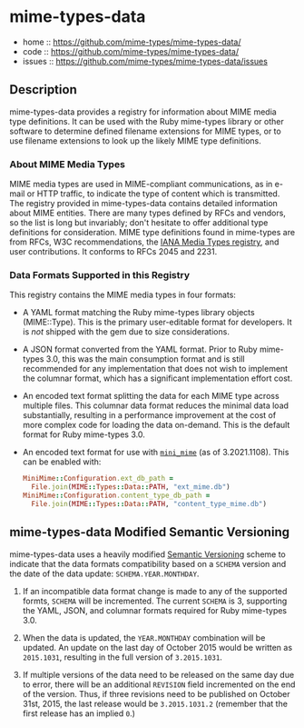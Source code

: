 # mime-types-data

- home :: https://github.com/mime-types/mime-types-data/
- code :: https://github.com/mime-types/mime-types-data/
- issues :: https://github.com/mime-types/mime-types-data/issues

## Description

mime-types-data provides a registry for information about MIME media type
definitions. It can be used with the Ruby mime-types library or other software
to determine defined filename extensions for MIME types, or to use filename
extensions to look up the likely MIME type definitions.

### About MIME Media Types

MIME media types are used in MIME-compliant communications, as in e-mail or
HTTP traffic, to indicate the type of content which is transmitted. The
registry provided in mime-types-data contains detailed information about MIME
entities. There are many types defined by RFCs and vendors, so the list is long
but invariably; don't hesitate to offer additional type definitions for
consideration. MIME type definitions found in mime-types are from RFCs, W3C
recommendations, the [IANA Media Types registry][registry], and user
contributions. It conforms to RFCs 2045 and 2231.

### Data Formats Supported in this Registry

This registry contains the MIME media types in four formats:

- A YAML format matching the Ruby mime-types library objects (MIME::Type).
  This is the primary user-editable format for developers. It is _not_
  shipped with the gem due to size considerations.
- A JSON format converted from the YAML format. Prior to Ruby mime-types 3.0,
  this was the main consumption format and is still recommended for any
  implementation that does not wish to implement the columnar format, which
  has a significant implementation effort cost.
- An encoded text format splitting the data for each MIME type across
  multiple files. This columnar data format reduces the minimal data load
  substantially, resulting in a performance improvement at the cost of more
  complex code for loading the data on-demand. This is the default format for
  Ruby mime-types 3.0.
- An encoded text format for use with [`mini_mime`][] (as of 3.2021.1108). This
  can be enabled with:

  ```ruby
  MiniMime::Configuration.ext_db_path =
    File.join(MIME::Types::Data::PATH, "ext_mime.db")
  MiniMime::Configuration.content_type_db_path =
    File.join(MIME::Types::Data::PATH, "content_type_mime.db")
  ```

## mime-types-data Modified Semantic Versioning

mime-types-data uses a heavily modified [Semantic Versioning][] scheme to
indicate that the data formats compatibility based on a `SCHEMA` version and
the date of the data update: `SCHEMA.YEAR.MONTHDAY`.

1. If an incompatible data format change is made to any of the supported
   formts, `SCHEMA` will be incremented. The current `SCHEMA` is 3, supporting
   the YAML, JSON, and columnar formats required for Ruby mime-types 3.0.

2. When the data is updated, the `YEAR.MONTHDAY` combination will be updated.
   An update on the last day of October 2015 would be written as `2015.1031`,
   resulting in the full version of `3.2015.1031`.

3. If multiple versions of the data need to be released on the same day due to
   error, there will be an additional `REVISION` field incremented on the end
   of the version. Thus, if three revisions need to be published on October
   31st, 2015, the last release would be `3.2015.1031.2` (remember that the
   first release has an implied `0`.)

[registry]: https://www.iana.org/assignments/media-types/media-types.xhtml
[semantic versioning]: http://semver.org/
[`mini_mime`]: https://github.com/discourse/mini_mime
